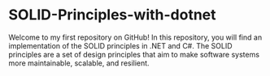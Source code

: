 # SOLID-Principles-with-dotnet
Welcome to my first repository on GitHub! In this repository, you will find an implementation of the SOLID principles in .NET and C#. The SOLID principles are a set of design principles that aim to make software systems more maintainable, scalable, and resilient.

